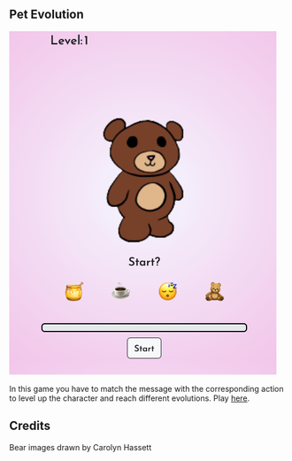 ## Pet Evolution

![Pet Evolution starting screen](./Assets/pet-evolution-start-screen.png)

In this game you have to match the message with the corresponding action to level up the character and reach different evolutions. Play
<a href="https://pet-evolution-simulator.netlify.app/">here</a>.

## Credits

Bear images drawn by Carolyn Hassett